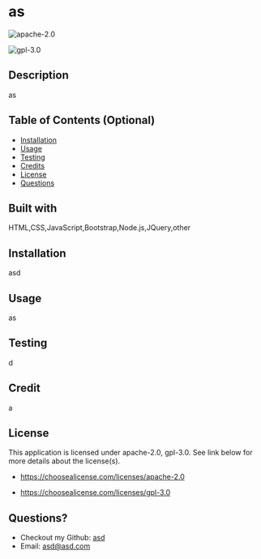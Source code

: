

# as


![apache-2.0](https://img.shields.io/badge/license-apache--2.0-blue)
 
![gpl-3.0](https://img.shields.io/badge/license-gpl--3.0-blue)

## Description
as


## Table of Contents (Optional)
* [Installation](#installation)
* [Usage](#usage)
* [Testing](#testing)
* [Credits](#credits)
* [License](#license)
* [Questions](#questions)
    
## Built with
HTML,CSS,JavaScript,Bootstrap,Node.js,JQuery,other
## Installation
asd
## Usage 
as
## Testing
d
## Credit
a
## License

  This application is licensed under apache-2.0, gpl-3.0. See link below for more details about the license(s).
  


  * https://choosealicense.com/licenses/apache-2.0
  

  * https://choosealicense.com/licenses/gpl-3.0
  

## Questions?
* Checkout my Github:  <a class="ml-2 my-1 px-2 py-1 bg-secondary text-dark" href="https://github.com/asd">asd</a>
* Email: asd@asd.com

